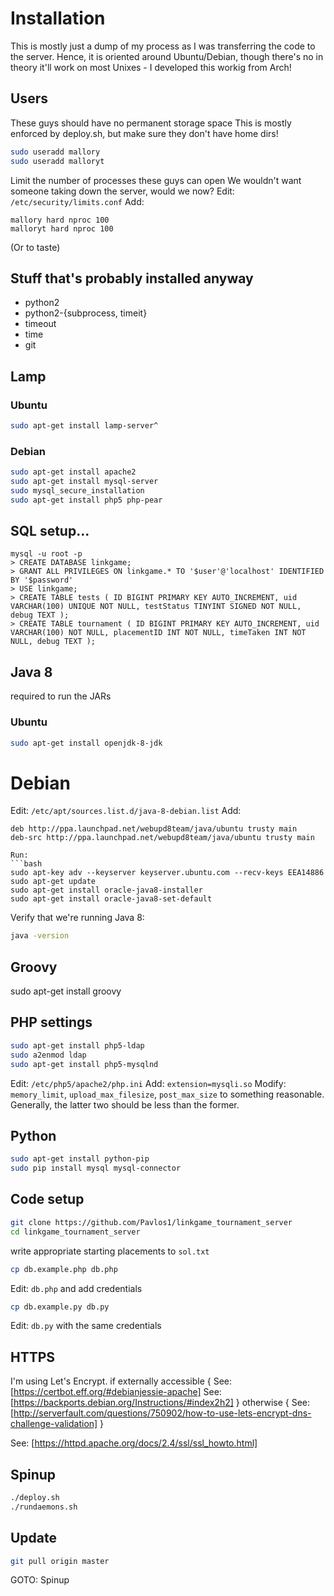# Installation
This is mostly just a dump of my process as I was transferring the code to the server.
Hence, it is oriented around Ubuntu/Debian, though there's no in theory it'll work
on most Unixes - I developed this workig from Arch!

## Users

These guys should have no permanent storage space
This is mostly enforced by deploy.sh, but make sure they don't have home dirs!
```bash
sudo useradd mallory
sudo useradd malloryt
```

Limit the number of processes these guys can open
We wouldn't want someone taking down the server, would we now?
Edit: `/etc/security/limits.conf`
Add: 
```
mallory hard nproc 100
malloryt hard nproc 100
```
(Or to taste)

## Stuff that's probably installed anyway
+ python2
+ python2-{subprocess, timeit}
+ timeout
+ time
+ git

## Lamp
### Ubuntu
```bash
sudo apt-get install lamp-server^
```

### Debian
```bash
sudo apt-get install apache2
sudo apt-get install mysql-server
sudo mysql_secure_installation
sudo apt-get install php5 php-pear
```

## SQL setup...
```
mysql -u root -p
> CREATE DATABASE linkgame;
> GRANT ALL PRIVILEGES ON linkgame.* TO '$user'@'localhost' IDENTIFIED BY '$password'
> USE linkgame;
> CREATE TABLE tests ( ID BIGINT PRIMARY KEY AUTO_INCREMENT, uid VARCHAR(100) UNIQUE NOT NULL, testStatus TINYINT SIGNED NOT NULL, debug TEXT );
> CREATE TABLE tournament ( ID BIGINT PRIMARY KEY AUTO_INCREMENT, uid VARCHAR(100) NOT NULL, placementID INT NOT NULL, timeTaken INT NOT NULL, debug TEXT );
```

## Java 8
required to run the JARs

### Ubuntu
```bash
sudo apt-get install openjdk-8-jdk
```

# Debian
Edit: `/etc/apt/sources.list.d/java-8-debian.list`
Add:
```sources.list
deb http://ppa.launchpad.net/webupd8team/java/ubuntu trusty main
deb-src http://ppa.launchpad.net/webupd8team/java/ubuntu trusty main

Run:
```bash
sudo apt-key adv --keyserver keyserver.ubuntu.com --recv-keys EEA14886
sudo apt-get update
sudo apt-get install oracle-java8-installer
sudo apt-get install oracle-java8-set-default
```
Verify that we're running Java 8:
```bash
java -version
```

## Groovy
sudo apt-get install groovy

## PHP settings
```bash
sudo apt-get install php5-ldap
sudo a2enmod ldap
sudo apt-get install php5-mysqlnd
```
Edit: `/etc/php5/apache2/php.ini`
Add: `extension=mysqli.so`
Modify: `memory_limit`, `upload_max_filesize`, `post_max_size`
to something reasonable. Generally, the latter two should be less
than the former. 

## Python
```bash
sudo apt-get install python-pip
sudo pip install mysql mysql-connector
```

## Code setup
```bash
git clone https://github.com/Pavlos1/linkgame_tournament_server
cd linkgame_tournament_server
```
write appropriate starting placements to `sol.txt`
```bash
cp db.example.php db.php
```
Edit: `db.php` and add credentials
```bash
cp db.example.py db.py
```
Edit: `db.py` with the same credentials

## HTTPS
I'm using Let's Encrypt.
if externally accessible {
	See: [https://certbot.eff.org/#debianjessie-apache]
	See: [https://backports.debian.org/Instructions/#index2h2]
} otherwise {
	See: [http://serverfault.com/questions/750902/how-to-use-lets-encrypt-dns-challenge-validation]
}

See: [https://httpd.apache.org/docs/2.4/ssl/ssl_howto.html]

## Spinup
```bash
./deploy.sh
./rundaemons.sh
```

## Update
```bash
git pull origin master
```
GOTO: Spinup
